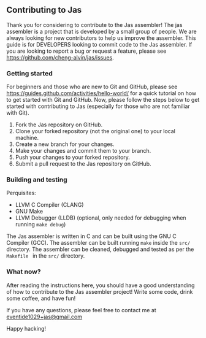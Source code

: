 ## Contributing to Jas

Thank you for considering to contribute to the Jas assembler! The jas assembler is a project that is developed by a
small group of people. We are always looking for new contributors to help us improve the assembler. This guide is 
for DEVELOPERS looking to commit code to the Jas assembler. If you are looking to report a bug or request a
feature, please see https://github.com/cheng-alvin/jas/issues.

### Getting started
For beginners and those who are new to Git and GitHub, please see https://guides.github.com/activities/hello-world/
for a quick tutorial on how to get started with Git and GitHub. Now, please follow the steps below to get started
with contributing to Jas (especially for those who are not familiar with Git).

1. Fork the Jas repository on GitHub.
2. Clone your forked repository (not the original one) to your local machine.
3. Create a new branch for your changes.
4. Make your changes and commit them to your branch.
5. Push your changes to your forked repository.
6. Submit a pull request to the Jas repository on GitHub.

### Building and testing
Perquisites:
- LLVM C Compiler (CLANG)
- GNU Make
- LLVM Debugger (LLDB) (optional, only needed for debugging when running `make debug`)

The Jas assembler is written in C and can be built using the GNU C Compiler (GCC). The assembler can be built
running `make` inside the `src/` directory. The assembler can be cleaned, debugged and tested as per the `Makefile
` in the `src/` directory.

### What now?
After reading the instructions here, you should have a good understanding of how to contribute
to the Jas assembler project! Write some code, drink some coffee, and have fun!

If you have any questions, please feel free to contact me at eventide1029+jas@gmail.com

Happy hacking!
